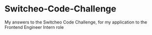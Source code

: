 # Switcheo-Code-Challenge
 My answers to the Switcheo Code Challenge, for my application to the Frontend Engineer Intern role
